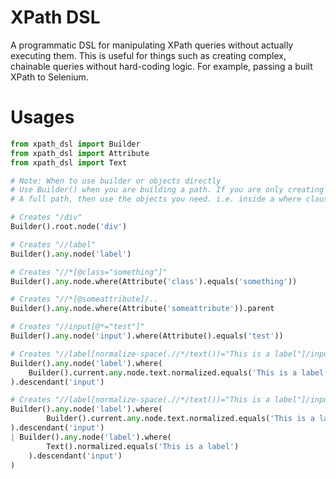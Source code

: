 # XPath DSL

A programmatic DSL for manipulating XPath queries without actually executing them.
This is useful for things such as creating complex, chainable queries without hard-coding logic. For example, passing a built XPath to Selenium.

# Usages

```python
from xpath_dsl import Builder
from xpath_dsl import Attribute
from xpath_dsl import Text

# Note: When to use builder or objects directly
# Use Builder() when you are building a path. If you are only creating a fragment without
# A full path, then use the objects you need. i.e. inside a where clause without a path

# Creates "/div"
Builder().root.node('div')

# Creates "//label"
Builder().any.node('label')

# Creates "//*[@class="something"]"
Builder().any.node.where(Attribute('class').equals('something'))

# Creates "//*[@someattribute]/..
Builder().any.node.where(Attribute('someattribute')).parent

# Creates "//input[@*="test"]"
Builder().any.node('input').where(Attribute().equals('test'))

# Creates "//label[normalize-space(.//*/text())="This is a label"]/input"
Builder().any.node('label').where(
    Builder().current.any.node.text.normalized.equals('This is a label')
).descendant('input')

# Creates "//label[normalize-space(.//*/text())="This is a label"]/input | //label[normalize-space(text())="This is a label"]/input"
Builder().any.node('label').where(
        Builder().current.any.node.text.normalized.equals('This is a label')
).descendant('input')
| Builder().any.node('label').where(
        Text().normalized.equals('This is a label')
    ).descendant('input')
)
```
